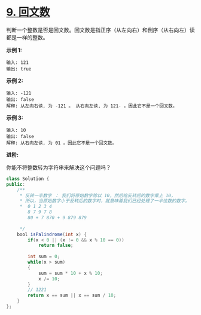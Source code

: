 # [9. 回文数](https://leetcode-cn.com/problems/palindrome-number/)

判断一个整数是否是回文数。回文数是指正序（从左向右）和倒序（从右向左）读都是一样的整数。

**示例 1:**

```
输入: 121
输出: true
```

**示例 2:**

```
输入: -121
输出: false
解释: 从左向右读, 为 -121 。 从右向左读, 为 121- 。因此它不是一个回文数。
```

**示例 3:**

```
输入: 10
输出: false
解释: 从右向左读, 为 01 。因此它不是一个回文数。
```

**进阶:**

你能不将整数转为字符串来解决这个问题吗？



```java
class Solution {
public:
    /** 
     * 反转一半数字 ： 我们将原始数字除以 10，然后给反转后的数字乘上 10，
     * 所以，当原始数字小于反转后的数字时，就意味着我们已经处理了一半位数的数字。
     *  0 1 2 3 4
        8 7 9 7 8
        80 + 7 870 + 9 879 879
        
     */
    bool isPalindrome(int x) {
        if(x < 0 || (x != 0 && x % 10 == 0))
            return false;
        
        int sum = 0;
        while(x > sum)
        {
            sum = sum * 10 + x % 10;
            x /= 10;
        }
        // 1221
        return x == sum || x == sum / 10;
    }
};
```